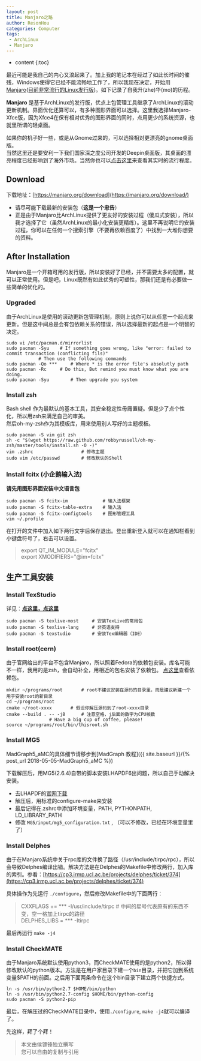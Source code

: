 ```yaml
---
layout: post
title: Manjaro之路
author: ResonHou
categories: Computer
tags:
 - ArchLinux
 - Manjaro
---
```


* content
{:toc}

最近可能是我自己的内心又浪起来了。加上我的笔记本在经过了如此长时间的催残，Windows使得它已经不能流畅地工作了，所以我现在决定，开始用[Manjaro](https://manjaro.org/)([目前非常流行的Linux发行版](https://distrowatch.com/dwres.php?resource=popularity))。如下记录了自我升(zhe)华(mo)的历程。  

<!-- more -->
**Manjaro** 是基于ArchLinux的发行版，优点上包管理工具继承了ArchLinux的滚动更新机制。界面优化还算可以，有多种图形界面可以选择。这里我选择Manjaro-Xfce版，因为Xfce4在保有相对优秀的图形界面的同时，点用更少的系统资源，也就里所谓的轻桌面。

如果你的机子好一些，或是从Gnome过来的，可以选择相对更漂亮的gnome桌面版。  
当然这里还是要安利一下我们国家深之度公司开发的Deepin桌面版，其桌面的漂亮程度已经影响到了海外市场。当然你也可以[点击这里](https://distrowatch.com/dwres.php?resource=popularity)来查看其实时的流行程度。
## Download
下载地址：[https://manjaro.org/download](https://manjaro.org/download/)  
- 请尽可能下载最新的安装包（**这是一个忠告**）  
- 正是由于Manjaro比ArchLinux提供了更友好的安装过程（傻瓜式安装），所以我才选择了它（虽然ArchLinux的最小化安装更精练）。这里不再说明它的安装过程，你可以在任何一个搜索引擎（不要再依赖百度了）中找到一大堆你想要的资料。
## After Installation
Manjaro是一个开箱可用的发行版，所以安装好了已经，并不需要太多的配置，就可以正常使用。但是吧，Linux既然有如此优秀的可塑性，那我们还是有必要做一些简单的优化的。

### Upgraded
由于ArchLinux是使用的滚动更新包管理机制，原则上说你可以从任意一个起点来更新。但是这中间总是会有包依赖关系的错误，所以选择最新的起点是一个明智的决定。
```
sudo vi /etc/pacman.d/mirrorlist
sudo pacman -Syu	# If something goes wrong, like "error: failed to commit transaction (conflicting fils)"
			# Then use the following commands
sudo pacman -Qo *** 	# Where * is the error file's absolutly path
sudo pacman -Rc		# Do this, But remind you must know what you are doing.
sudo pacman -Syu    	# Then upgrade you system
```
### Install zsh
Bash shell 作为最默认的基本工具，其安全稳定性毋庸置疑。但是少了点个性化，所以用zsh来满足自己的审美。  
然后oh-my-zsh作为其模板库，用来使用别人写好的主题模板。
```
sudo pacman -S vim git zsh
sh -c "$(wget https://raw.github.com/robbyrussell/oh-my-zsh/master/tools/install.sh -O -)"
vim .zshrc                  # 修改主题
sudo vim /etc/passwd        # 修改默认的Shell
```
### Install fcitx (小企鹅输入法)
**请先用图形界面安装中文语言包**
```
sudo pacman -S fcitx-im             # 输入法框架
sudo pacman -S fcitx-table-extra    # 输入法
sudo pacman -S fcitx-configtools    # 图形管理工具
vim ~/.profile
```
在打开的文件中加入如下两行文字后保存退出。登出重新登入就可以在通知栏看到小键盘符号了，右击可以设置。
> export QT_IM_MODULE="fcitx"  
> export XMODIFIERS="@im=fcitx"

## 生产工具安装
### Install TexStudio
详见：[**点这里，点这里**](https://techknight.eu/2015/09/30/setup-latex-environment-linux-manjaro-pacman/)
```
sudo pacman -S texlive-most		# 安装TexLive的常用包
sudo pacman -S texlive-lang		# 非英语支持
sudo pacman -S texstudio		# 安装Tex编辑器（IDE）
```

### Install root(cern)
由于官网给出的平台不包含Manjaro，所以照着Fedora的依赖包安装。库名可能不一样，我用的是zsh，会自动补全，用相近的包名安装了依赖包。
[点这里](https://root.cern.ch/build-prerequisites#opensuse)查看依赖包。
```
mkdir ~/programs/root		# root不建议安装在源码的目录里，而是建议新建一个用于安装root的新目录
cd ~/programs/root
cmake ~/root-xxxx		# 假设你解压源码到了root-xxxx目录
cmake --build . -- -j8 		# 注意空格，j后面的数字为CPU核数
				# Have a big cup of coffee, please!
source ~/programs/root/bin/thisroot.sh
```

### Install MG5
MadGraph5_aMC的具体细节请移步到[MadGraph 教程]({{ site.baseurl }}/{% post_url 2018-05-05-MadGraph5_aMC %})

下载解压后，用MG5(2.6.4)自带的脚本安装LHAPDF6出问题，所以自己手动解决安装。  
- 去LHAPDF的[官网下载](https://lhapdf.hepforge.org/install.html)  
- 解压后，用标准的configure-make来安装   
- 最后记得在.zshrc中添加环境变量，PATH, PYTHONPATH, LD_LIBRARY_PATH
- 修改 `MG5/input/mg5_configuration.txt` , （可以不修改，已经在环境变量里了）

### Install Delphes
由于在Manjaro系统中关于rpc库的文件换了路径（/usr/include/tirpc/rpc），所以会导致Delphes编译出错。解决方法是在Delphes的Makefile中修改两行，加入库的索引。参看：[https://cp3.irmp.ucl.ac.be/projects/delphes/ticket/374](https://cp3.irmp.ucl.ac.be/projects/delphes/ticket/374)

具体操作为先运行 `./configure`，然后修改Makefile中的下面两行：  
> CXXFLAGS += *** -I/usr/include/tirpc		# 中间的星号代表原有的东西不变，空一格加上tirpc的路径  
> DELPHES_LIBS = *** -Itirpc     

最后再运行 `make -j4`

### Install CheckMATE
由于Manjaro系统默认使用python3，而CheckMATE使用的是python2，所以得修改默认的python版本。方法是在用户家目录下建一个`bin`目录，并把它加到系统变量$PATH的前面。之后用下面两条命令在这个bin目录下建立两个快捷方式。
```
ln -s /usr/bin/python2.7 $HOME/bin/python
ln -s /usr/bin/python2.7-config $HOME/bin/python-config
sudo pacman -S python2-pip
```
最后，在解压过的CheckMATE目录中，使用`./configure`, `make -j4`就可以编译了。

先这样，拜了个拜！

> 本文由侯镖锋独立撰写  
> 您可以自由的复制与引用